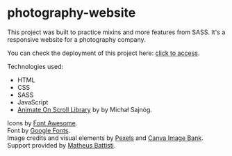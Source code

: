 # photography-website

This project was built to practice mixins and more features from SASS. It's a responsive website for a photography company.

You can check the deployment of this project here: <a href="https://photography-website-olive.vercel.app/" target="_blank">click to access</a>.

Technologies used:
<ul>
<li>HTML</li>
<li>CSS</li>
<li>SASS</li>
<li>JavaScript</li>
<li><a href="https://michalsnik.github.io/aos/">Animate On Scroll Library</a> by by Michał Sajnóg.
</ul>

Icons by <a href="https://fontawesome.com/" target="_blank">Font Awesome</a>.<br>
Font by <a href="http://fonts.google.com/" target="_ blank">Google Fonts</a>.<br>
Image credits and visual elements by <a href="https://www.pexels.com/" target="_blank">Pexels</a> and <a href="https://www.canva.com/" target="_blank">Canva Image Bank</a>.<br>
Support provided by <a href="https://github.com/matheusbattisti" target="_ blank">Matheus Battisti</a>.

